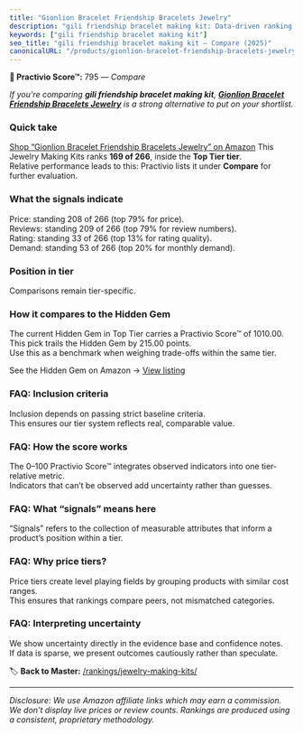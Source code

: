 ```yaml
---
title: "Gionlion Bracelet Friendship Bracelets Jewelry"
description: "gili friendship bracelet making kit: Data-driven ranking using the Practivio Score™. Positioned by quality, value, demand, findability, momentum."
keywords: ["gili friendship bracelet making kit"]
seo_title: "gili friendship bracelet making kit — Compare (2025)"
canonicalURL: "/products/gionlion-bracelet-friendship-bracelets-jewelry-B0F1MHXZFS/"
---
```


**🛒 Practivio Score™:** 795 — _Compare_


*If you're comparing **gili friendship bracelet making kit**, **[Gionlion Bracelet Friendship Bracelets Jewelry](https://www.amazon.com/dp/B0F1MHXZFS?tag=practivio-20)** is a strong alternative to put on your shortlist.*
### Quick take
[Shop “Gionlion Bracelet Friendship Bracelets Jewelry” on Amazon](https://www.amazon.com/dp/B0F1MHXZFS?tag=practivio-20)
This Jewelry Making Kits ranks **169 of 266**, inside the **Top Tier tier**.  
Relative performance leads to this: Practivio lists it under **Compare** for further evaluation.

### What the signals indicate
Price: standing 208 of 266 (top 79% for price).  
Reviews: standing 209 of 266 (top 79% for review numbers).  
Rating: standing 33 of 266 (top 13% for rating quality).  
Demand: standing 53 of 266 (top 20% for monthly demand).

### Position in tier
Comparisons remain tier-specific.

### How it compares to the Hidden Gem
The current Hidden Gem in Top Tier carries a Practivio Score™ of 1010.00.  
This pick trails the Hidden Gem by 215.00 points.  
Use this as a benchmark when weighing trade-offs within the same tier.  

See the Hidden Gem on Amazon → [View listing](https://www.amazon.com/dp/B00BOZ79UO?tag=practivio-20)

### FAQ: Inclusion criteria
Inclusion depends on passing strict baseline criteria.  
This ensures our tier system reflects real, comparable value.

### FAQ: How the score works
The 0–100 Practivio Score™ integrates observed indicators into one tier-relative metric.  
Indicators that can’t be observed add uncertainty rather than guesses.

### FAQ: What “signals” means here
“Signals” refers to the collection of measurable attributes that inform a product’s position within a tier.

### FAQ: Why price tiers?
Price tiers create level playing fields by grouping products with similar cost ranges.  
This ensures that rankings compare peers, not mismatched categories.

### FAQ: Interpreting uncertainty
We show uncertainty directly in the evidence base and confidence notes.  
If data is sparse, we present outcomes cautiously rather than speculate.

<!-- Missing template for Compare/CompareWithinPriceClass -->


🏷️ **Back to Master:** [/rankings/jewelry-making-kits/](/rankings/jewelry-making-kits/)

---
_Disclosure: We use Amazon affiliate links which may earn a commission. We don’t display live prices or review counts. Rankings are produced using a consistent, proprietary methodology._
